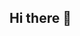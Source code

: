 ## Hi there 👋

<!--
**Vinab/VinaB** is a ✨ _special_ ✨ repository because its `README.md` (this file) appears on your GitHub profile.

Here are some ideas to get you started:

- 🔭 I’m currently working on FOSSOLOGY and FOSS 
- 🌱 I’m currently learning Python
- 👯 I’m looking to collaborate: **FOSS projects**, especially around **Python**, **FOSSology**, and **open-source license 
   compliance tools**
- 🤔 I’m looking for help with :Exploring FOSSOLOGY and Integrating **Python scripts** with FOSSology API
- 💬 Ask me about : FOSS, FOSSology, Python programming, open-source licenses, and compliance
- 📫 How to reach me: veena.bijur@gmail.com
-
-->
